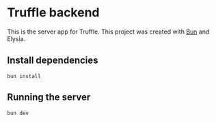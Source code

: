 # Truffle backend

This is the server app for Truffle.
This project was created with [Bun](https://bun.sh/) and Elysia.

## Install dependencies

    bun install

## Running the server

    bun dev
